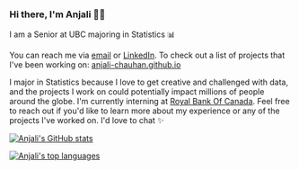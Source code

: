 ### Hi there, I'm Anjali 👋🏽

I am a Senior at UBC majoring in Statistics 📊

You can reach me via [email](mailto:anjalivschauhan@gmail.com?Subject=Hi%20there!) or [LinkedIn](https://www.linkedin.com/in/anjalischauhan/). To check out a list of projects that I've been working on: [anjali-chauhan.github.io](https://anjali-chauhan.github.io)

I major in Statistics because I love to get creative and challenged with data, and the projects I work on could potentially impact millions of people around the globe. I'm currently interning at [Royal Bank Of Canada](https://www.rbc.com/about-rbc.html). Feel free to reach out if you'd like to learn more about my experience or any of the projects I've worked on. I'd love to chat ✨

[![Anjali's GitHub stats](https://github-readme-stats.vercel.app/api?username=anjali-chauhan&stars=true&show_icons=true&hide_title=true&count_private=true&include_all_commits=true)](https://anjali-chauhan.github.io)

[![Anjali's top languages](https://github-readme-stats.vercel.app/api/top-langs/?username=anjali-chauhan&layout=compact&hide_title=true)](https://github.com/anjali-chauhan)
